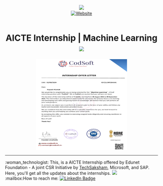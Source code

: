 <div id="header" align="center">
  <a href="https://www.codsoft.in/internships">
    <img src="https://media.glassdoor.com/sqls/3585534/edunet-foundation-squarelogo-1663575301126.png" width="100"/>
  </a><br>
    <a href="https://www.linkedin.com/posts/aayush-kantak_skillsbuild-elearning-entrylevelpositions-activity-7208417643400224769-xE3j?utm_source=share&utm_medium=member_android">
      <img src="https://img.shields.io/badge/Blog-blue?logo=dependabot" alt="Website"/>
  </a><br>
        <img src="https://komarev.com/ghpvc/?username=aysh01&style=flat-square&color=blue" alt=""/>
<h1>
  AICTE Internship | Machine Learning
  <img src="https://media.giphy.com/media/hvRJCLFzcasrR4ia7z/giphy.gif" width="30px"/>
</h1>
    <div align="center">
  <img src="https://github.com/aysh01/CODSOFT-ML/blob/main/CodSoft__ML.jpg" width="300" height="300"/><br>
      <hr>
      <div align="left">
:woman_technologist: This, is a AICTE Internship offered by <a href="https://edunetfoundation.org/" style="text-decoration:none;">Edunet Foundation</a> - A joint CSR Initiative by <a href="https://techsaksham.org/">TechSaksham</a>, Microsoft, and SAP.<br>
      Here, you'll get all the updates about the internships. <img src="https://media.giphy.com/media/WUlplcMpOCEmTGBtBW/giphy.gif" width="30"><br>
:mailbox:How to reach me: <a href="https://www.linkedin.com/in/aayush-kantak">
    <img src="https://img.shields.io/badge/LinkedIn-blue?style=for-the-badge&logo=linkedin&logoColor=white" alt="LinkedIn Badge"/>
  </a><br>
      </div>
</div>
</div>
